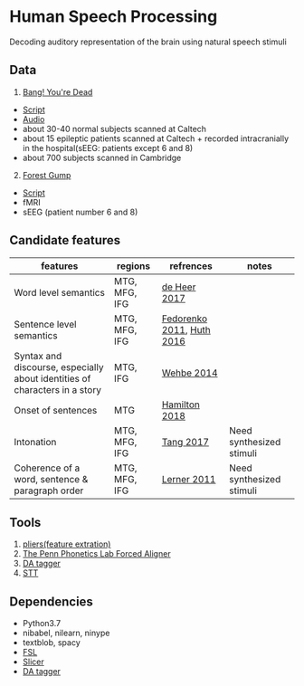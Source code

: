 # Human Speech Processing
Decoding auditory representation of the brain using natural speech stimuli

## Data
1. [Bang! You're Dead](https://caltech.app.box.com/s/m4rztkl85uavl2xuv5eir8y0ysjn657c)
- [Script](https://caltech.app.box.com/s/jq2oclsr8jy6lie11ghkgoko7pcu3occ)
- [Audio](https://caltech.app.box.com/s/knzckzcfiq1s3anm21166bf17tlsnjtr)
- about 30-40 normal subjects scanned at Caltech 
- about 15 epileptic patients scanned at Caltech + recorded intracranially in the hospital(sEEG: patients except 6 and 8)
- about 700 subjects scanned in Cambridge

2. [Forest Gump](http://studyforrest.org)
- [Script](https://github.com/psychoinformatics-de/studyforrest-data-annotations)
- fMRI
- sEEG (patient number 6 and 8)

## Candidate features
|features|regions|refrences|notes|
|---|---|---|---|
|Word level semantics|MTG, MFG, IFG|[de Heer 2017](http://www.jneurosci.org/content/37/27/6539)||
|Sentence level semantics|MTG, MFG, IFG|[Fedorenko 2011](https://www.pnas.org/content/108/39/16428), [Huth 2016](https://www.nature.com/articles/nature17637)||
|Syntax and discourse, especially about identities of characters in a story|MTG, IFG|[Wehbe 2014](https://journals.plos.org/plosone/article?id=10.1371/journal.pone.0112575)||
|Onset of sentences|MTG|[Hamilton 2018](https://www.cell.com/current-biology/fulltext/S0960-9822(18)30461-5)||
|Intonation|MTG, MFG, IFG|[Tang 2017](http://science.sciencemag.org/content/357/6353/797)|Need synthesized stimuli|
|Coherence of a word, sentence & paragraph order|MTG, MFG, IFG|[Lerner 2011](https://www.ncbi.nlm.nih.gov/pubmed/21414912)|Need synthesized stimuli|

## Tools
1. [pliers(feature extration)](https://github.com/tyarkoni/pliers#user-guide)
2. [The Penn Phonetics Lab Forced Aligner](https://babel.ling.upenn.edu/phonetics/old_website_2015/p2fa/index.html)
3. [DA tagger](https://github.com/ColingPaper2018/DialogueAct-Tagger)
4. [STT](https://github.com/GoogleCloudPlatform/python-docs-samples/tree/master/speech/cloud-client)

## Dependencies
- Python3.7
- nibabel, nilearn, ninype
- textblob, spacy
- [FSL](https://fsl.fmrib.ox.ac.uk/fsl/fslwiki/FSL)
- [Slicer](https://download.slicer.org)
- [DA tagger](https://github.com/ColingPaper2018/DialogueAct-Tagger)

